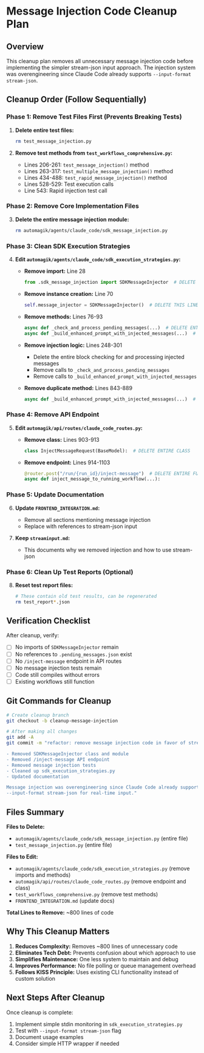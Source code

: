 # Message Injection Code Cleanup Plan

## Overview
This cleanup plan removes all unnecessary message injection code before implementing the simpler stream-json input approach. The injection system was overengineering since Claude Code already supports `--input-format stream-json`.

## Cleanup Order (Follow Sequentially)

### Phase 1: Remove Test Files First (Prevents Breaking Tests)
1. **Delete entire test files:**
   ```bash
   rm test_message_injection.py
   ```

2. **Remove test methods from `test_workflows_comprehensive.py`:**
   - Lines 206-261: `test_message_injection()` method
   - Lines 263-317: `test_multiple_message_injection()` method
   - Lines 434-488: `test_rapid_message_injection()` method
   - Lines 528-529: Test execution calls
   - Line 543: Rapid injection test call

### Phase 2: Remove Core Implementation Files
3. **Delete the entire message injection module:**
   ```bash
   rm automagik/agents/claude_code/sdk_message_injection.py
   ```

### Phase 3: Clean SDK Execution Strategies
4. **Edit `automagik/agents/claude_code/sdk_execution_strategies.py`:**
   - **Remove import:** Line 28
     ```python
     from .sdk_message_injection import SDKMessageInjector  # DELETE THIS LINE
     ```
   
   - **Remove instance creation:** Line 70
     ```python
     self.message_injector = SDKMessageInjector()  # DELETE THIS LINE
     ```
   
   - **Remove methods:** Lines 76-93
     ```python
     async def _check_and_process_pending_messages(...)  # DELETE ENTIRE METHOD
     async def _build_enhanced_prompt_with_injected_messages(...)  # DELETE ENTIRE METHOD
     ```
   
   - **Remove injection logic:** Lines 248-301
     - Delete the entire block checking for and processing injected messages
     - Remove calls to `_check_and_process_pending_messages`
     - Remove calls to `_build_enhanced_prompt_with_injected_messages`
   
   - **Remove duplicate method:** Lines 843-889
     ```python
     async def _build_enhanced_prompt_with_injected_messages(...)  # DELETE DUPLICATE
     ```

### Phase 4: Remove API Endpoint
5. **Edit `automagik/api/routes/claude_code_routes.py`:**
   - **Remove class:** Lines 903-913
     ```python
     class InjectMessageRequest(BaseModel):  # DELETE ENTIRE CLASS
     ```
   
   - **Remove endpoint:** Lines 914-1103
     ```python
     @router.post("/run/{run_id}/inject-message")  # DELETE ENTIRE FUNCTION
     async def inject_message_to_running_workflow(...):
     ```

### Phase 5: Update Documentation
6. **Update `FRONTEND_INTEGRATION.md`:**
   - Remove all sections mentioning message injection
   - Replace with references to stream-json input

7. **Keep `streaminput.md`:**
   - This documents why we removed injection and how to use stream-json

### Phase 6: Clean Up Test Reports (Optional)
8. **Reset test report files:**
   ```bash
   # These contain old test results, can be regenerated
   rm test_report*.json
   ```

## Verification Checklist

After cleanup, verify:
- [ ] No imports of `SDKMessageInjector` remain
- [ ] No references to `.pending_messages.json` exist
- [ ] No `/inject-message` endpoint in API routes
- [ ] No message injection tests remain
- [ ] Code still compiles without errors
- [ ] Existing workflows still function

## Git Commands for Cleanup

```bash
# Create cleanup branch
git checkout -b cleanup-message-injection

# After making all changes
git add -A
git commit -m "refactor: remove message injection code in favor of stream-json input

- Removed SDKMessageInjector class and module
- Removed /inject-message API endpoint  
- Removed message injection tests
- Cleaned up sdk_execution_strategies.py
- Updated documentation

Message injection was overengineering since Claude Code already supports
--input-format stream-json for real-time input."
```

## Files Summary

**Files to Delete:**
- `automagik/agents/claude_code/sdk_message_injection.py` (entire file)
- `test_message_injection.py` (entire file)

**Files to Edit:**
- `automagik/agents/claude_code/sdk_execution_strategies.py` (remove imports and methods)
- `automagik/api/routes/claude_code_routes.py` (remove endpoint and class)
- `test_workflows_comprehensive.py` (remove test methods)
- `FRONTEND_INTEGRATION.md` (update docs)

**Total Lines to Remove:** ~800 lines of code

## Why This Cleanup Matters

1. **Reduces Complexity:** Removes ~800 lines of unnecessary code
2. **Eliminates Tech Debt:** Prevents confusion about which approach to use
3. **Simplifies Maintenance:** One less system to maintain and debug
4. **Improves Performance:** No file polling or queue management overhead
5. **Follows KISS Principle:** Uses existing CLI functionality instead of custom solution

## Next Steps After Cleanup

Once cleanup is complete:
1. Implement simple stdin monitoring in `sdk_execution_strategies.py`
2. Test with `--input-format stream-json` flag
3. Document usage examples
4. Consider simple HTTP wrapper if needed